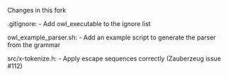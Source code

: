 Changes in this fork

 .gitignore:
    - Add owl_executable to the ignore list

owl_example_parser.sh:
    - Add an example script to generate the parser from the grammar

src/x-tokenize.h:
    - Apply escape sequences correctly (Zauberzeug issue #112)